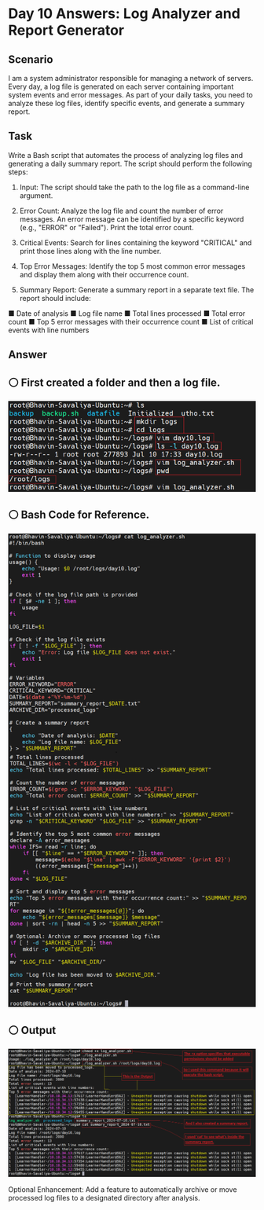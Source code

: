 # Day 10 Answers: Log Analyzer and Report Generator
## Scenario
I am a system administrator responsible for managing a network of servers. Every day, a log file is generated on each server containing important system events and error messages. As part of your daily tasks, you need to analyze these log files, identify specific events, and generate a summary report.

## Task
Write a Bash script that automates the process of analyzing log files and generating a daily summary report. The script should perform the following steps:

1. Input: The script should take the path to the log file as a command-line argument.

2. Error Count: Analyze the log file and count the number of error messages. An error message can be identified by a specific keyword (e.g., "ERROR" or "Failed"). Print the total error count.

3. Critical Events: Search for lines containing the keyword "CRITICAL" and print those lines along with the line number.

4. Top Error Messages: Identify the top 5 most common error messages and display them along with their occurrence count.

5. Summary Report: Generate a summary report in a separate text file. The report should include:

■ Date of analysis
■ Log file name
■ Total lines processed
■ Total error count
■ Top 5 error messages with their occurrence count
■ List of critical events with line numbers

## Answer

## ⚪ First created a folder and then a log file.
![](Images/task1.png)

## ⚪ Bash Code for Reference.
![](Images/task2.png)

## ⚪ Output
![](Images/task3.png)

Optional Enhancement: Add a feature to automatically archive or move processed log files to a designated directory after analysis.